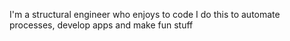I'm a structural engineer who enjoys to code
I do this to automate processes, develop apps and make fun stuff

